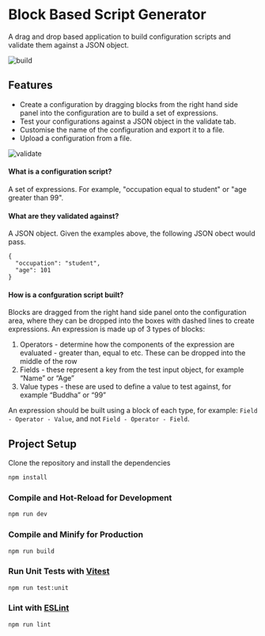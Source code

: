 # Block Based Script Generator

A drag and drop based application to build configuration scripts and validate them against a JSON object.

![build](https://github.com/willelson/block-based-configurator/assets/10315667/d2b44c98-d177-4c30-9678-c3ff6e2c461c)

## Features

- Create a configuration by dragging blocks from the right hand side panel into the configuration are to build a set of expressions.
- Test your configurations against a JSON object in the validate tab.
- Customise the name of the configuration and export it to a file.
- Upload a configuration from a file.

![validate](https://github.com/willelson/block-based-configurator/assets/10315667/af055cdc-50fc-4c52-852a-299d630ba4af)

#### What is a configuration script?
A set of expressions. For example, "occupation equal to student" or "age greater than 99".

#### What are they validated against?
A JSON object. Given the examples above, the following JSON obect would pass.
```
{
  "occupation": "student",
  "age": 101
}
```

#### How is a confguration script built?
Blocks are dragged from the right hand side panel onto the configuration area, where they can be dropped into the boxes with dashed lines to create expressions. An expression is made up of 3 types of blocks:
1. Operators - determine how the components of the expression are evaluated - greater than, equal to etc. These can be dropped into the middle of the row
2. Fields - these represent a key from the test input object, for example “Name” or “Age”
3. Value types - these are used to define a value to test against, for example “Buddha” or “99”

An expression should be built using a block of each type, for example: `Field - Operator - Value`, and not `Field - Operator - Field`.

## Project Setup

Clone the repository and install the dependencies

```sh
npm install
```

### Compile and Hot-Reload for Development

```sh
npm run dev
```

### Compile and Minify for Production

```sh
npm run build
```

### Run Unit Tests with [Vitest](https://vitest.dev/)

```sh
npm run test:unit
```

### Lint with [ESLint](https://eslint.org/)

```sh
npm run lint
```
